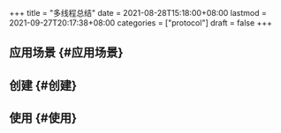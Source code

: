 +++
title = "多线程总结"
date = 2021-08-28T15:18:00+08:00
lastmod = 2021-09-27T20:17:38+08:00
categories = ["protocol"]
draft = false
+++

<!--more-->


## 应用场景 {#应用场景}


## 创建 {#创建}


## 使用 {#使用}